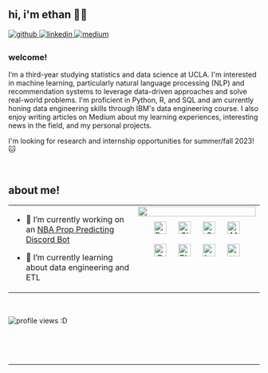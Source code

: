 ## hi, i'm ethan 🧑‍💻  
  

<a href="https://github.com/https://github.com/ethanwchen" target="_blank">
<img src=https://img.shields.io/badge/github-%2324292e.svg?&style=for-the-badge&logo=github&logoColor=white alt=github style="margin-bottom: 5px;" />
</a>
<a href="https://linkedin.com/in/ethanwchen" target="_blank">
<img src=https://img.shields.io/badge/linkedin-%231E77B5.svg?&style=for-the-badge&logo=linkedin&logoColor=white alt=linkedin style="margin-bottom: 5px;" />
</a>
<a href="https://medium.com/https://medium.com/@ethanwchen" target="_blank">
<img src=https://img.shields.io/badge/medium-%23292929.svg?&style=for-the-badge&logo=medium&logoColor=white alt=medium style="margin-bottom: 5px;" />
</a>  
  



### welcome!  
I’m a third-year studying statistics and data science at UCLA. I'm interested in machine learning, particularly natural language processing (NLP) and recommendation systems to leverage data-driven approaches and solve real-world problems. I'm proficient in Python, R, and SQL and am currently honing data engineering skills through IBM's data engineering course. I also enjoy writing articles on Medium about my learning experiences, interesting news in the field, and my personal projects.

I'm looking for research and internship opportunities for summer/fall 2023! 🐱  
  

<br/>  


## about me!  
<table><tr><td valign="top" width="50%">

- 🔭 I’m currently working on an [NBA Prop Predicting Discord Bot](https://github.com/ethanwchen/nba-prop-farmer)  
  

- 🌱 I’m currently learning about data engineering and ETL  


</td><td valign="top" width="50%">

<div align="right"><img src="https://github-readme-stats.vercel.app/api?username=ethanwchen&show_icons=true&count_private=true&hide_border=true" align="right" style="width: 100%" /></div>

 <div align="center">  
<a href="https://www.python.org/" target="_blank"><img style="margin: 10px" src="https://profilinator.rishav.dev/skills-assets/python-original.svg" alt="Python" height="25" /></a>  
<a href="https://github.com/" target="_blank"><img style="margin: 10px" src="https://profilinator.rishav.dev/skills-assets/git-scm-icon.svg" alt="Git" height="25" /></a>  
<a href="https://www.cplusplus.com/" target="_blank"><img style="margin: 10px" src="https://profilinator.rishav.dev/skills-assets/cplusplus-original.svg" alt="C++" height="25" /></a>  
<a href="https://www.mysql.com/" target="_blank"><img style="margin: 10px" src="https://profilinator.rishav.dev/skills-assets/mysql-original-wordmark.svg" alt="MySQL" height="25" /></a>  
<a href="https://www.r-project.org/" target="_blank"><img style="margin: 10px" src="https://profilinator.rishav.dev/skills-assets/r.svg" alt="R" height="25" /></a>  
<a href="https://www.adobe.com/in/products/photoshop.html" target="_blank"><img style="margin: 10px" src="https://profilinator.rishav.dev/skills-assets/photoshop-plain.svg" alt="Photoshop" height="25" /></a>  
<a href="https://www.latex-project.org/" target="_blank"><img style="margin: 10px" src="https://profilinator.rishav.dev/skills-assets/latex.png" alt="LaTeX" height="25" /></a>  
<a href="https://pytorch.org/" target="_blank"><img style="margin: 10px" src="https://profilinator.rishav.dev/skills-assets/pytorch-icon.svg" alt="pytorch" height="25" /></a>  
</div>  
  
</td></tr></table>  

<br/>  

  ![profile views :D](https://komarev.com/ghpvc/?username=ethanwchen&&style=flat-square)  


<br/>  
  

<br/>  


<br />

----
